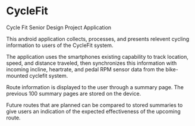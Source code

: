 # CycleFit
Cycle Fit Senior Design Project Application

This android application collects, processes, and presents relevent cycling information to users of the CycleFit system.

The application uses the smartphones existing capability to track location, speed, and distance traveled, then
synchronizes this information with incoming incline, heartrate, and pedal RPM sensor data from the bike-mounted 
cyclefit system.

Route information is displayed to the user through a summary page. The previous 100 summary pages are stored on the device.

Future routes that are planned can be compared to stored summaries to give users an indication of the expected effectiveness
of the upcoming route.
